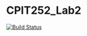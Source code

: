 # CPIT252_Lab2
[![Build Status](https://app.travis-ci.com/ReeNo1500/CPIT252_Lab2/CPIT252_2ndLab/test/lab2/LoggerTest.java.svg?branch=main)](https://app.travis-ci.com/ReeNo1500/CPIT252_Lab2)
